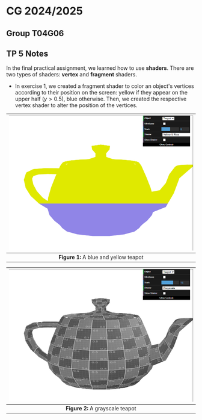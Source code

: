 # CG 2024/2025

## Group T04G06

## TP 5 Notes

In the final practical assignment, we learned how to use **shaders**. There are two types of shaders: **vertex** and **fragment** shaders.

- In exercise 1, we created a fragment shader to color an object's vertices according to their position on the screen: yellow if they appear on the upper half ($y > 0.5$), blue otherwise. Then, we created the respective vertex shader to alter the position of the vertices.

| ![Figure 1](screenshots/cg-t04g06-tp5-1.png) |
| :------------------------------------------: |
|    **Figure 1:** A blue and yellow teapot    |

| ![Figure 2](screenshots/cg-t04g06-tp5-2.png) |
| :------------------------------------------: |
|       **Figure 2:** A grayscale teapot       |
